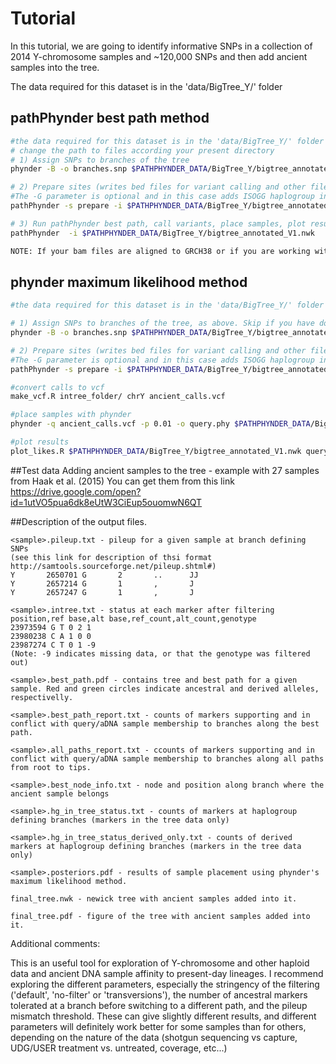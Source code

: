 # Tutorial

In this tutorial, we are going to identify informative SNPs in a collection of 2014 Y-chromosome samples and ~120,000 SNPs and then add ancient samples into the tree.

The data required for this dataset is in the 'data/BigTree_Y/' folder

## pathPhynder best path method

```bash
#the data required for this dataset is in the 'data/BigTree_Y/' folder
# change the path to files according your present directory
# 1) Assign SNPs to branches of the tree 
phynder -B -o branches.snp $PATHPHYNDER_DATA/BigTree_Y/bigtree_annotated_V1.nwk $PATHPHYNDER_DATA/BigTree_Y/BigTree.Y.201219.vcf.gz

# 2) Prepare sites (writes bed files for variant calling and other files for phylogenetic placement).
#The -G parameter is optional and in this case adds ISOGG haplogroup information to each variant.
pathPhynder -s prepare -i $PATHPHYNDER_DATA/BigTree_Y/bigtree_annotated_V1.nwk -p BigTree_Y_data -f branches.snp -G $PATHPHYNDER_DATA/210513.snps_isogg_curated.txt 

# 3) Run pathPhynder best path, call variants, place samples, plot results (the -G can be used to identify haplogroups and it is optional)
pathPhynder  -i $PATHPHYNDER_DATA/BigTree_Y/bigtree_annotated_V1.nwk   -p tree_data/BigTree_Y_data -l bam.list -s all -t 100 -G $PATHPHYNDER_DATA/210513.snps_isogg_curated.txt 

NOTE: If your bam files are aligned to GRCH38 or if you are working with non-human genomes, then you must pass the appropriate reference genome using the -r option.

```


## phynder maximum likelihood method

```bash
#the data required for this dataset is in the 'data/BigTree_Y/' folder

# 1) Assign SNPs to branches of the tree, as above. Skip if you have done this before.
phynder -B -o branches.snp $PATHPHYNDER_DATA/BigTree_Y/bigtree_annotated_V1.nwk $PATHPHYNDER_DATA/BigTree_Y/BigTree.Y.201219.vcf.gz

# 2) Prepare sites (writes bed files for variant calling and other files for phylogenetic placement). Skip if you have done this before.
#The -G parameter is optional and in this case adds ISOGG haplogroup information to each variant.
pathPhynder -s prepare -i $PATHPHYNDER_DATA/BigTree_Y/bigtree_annotated_V1.nwk -p BigTree_Y_data -f branches.snp -G $PATHPHYNDER_DATA/200803.snps_isogg.txt

#convert calls to vcf
make_vcf.R intree_folder/ chrY ancient_calls.vcf

#place samples with phynder
phynder -q ancient_calls.vcf -p 0.01 -o query.phy $PATHPHYNDER_DATA/BigTree_Y/bigtree_annotated_V1.nwk $PATHPHYNDER_DATA/BigTree_Y/BigTree.Y.201219.vcf.gz

#plot results
plot_likes.R $PATHPHYNDER_DATA/BigTree_Y/bigtree_annotated_V1.nwk query.phy results_folder

```


##Test data
Adding ancient samples to the tree - example with 27 samples from Haak et al. (2015) You can get them from this link https://drive.google.com/open?id=1utVO5pua6dk8eUtW3CiEup5ouomwN6QT


##Description of the output files.

```
<sample>.pileup.txt - pileup for a given sample at branch defining SNPs
(see this link for description of thsi format http://samtools.sourceforge.net/pileup.shtml#)
Y       2650701 G       2       ..      JJ
Y       2657214 G       1       ,       J
Y       2657247 G       1       ,       J

<sample>.intree.txt - status at each marker after filtering
position,ref base,alt base,ref_count,alt_count,genotype
23973594 G T 0 2 1
23980238 C A 1 0 0
23987274 C T 0 1 -9
(Note: -9 indicates missing data, or that the genotype was filtered out)

<sample>.best_path.pdf - contains tree and best path for a given sample. Red and green circles indicate ancestral and derived alleles, respectivelly.

<sample>.best_path_report.txt - counts of markers supporting and in conflict with query/aDNA sample membership to branches along the best path.

<sample>.all_paths_report.txt - ccounts of markers supporting and in conflict with query/aDNA sample membership to branches along all paths from root to tips.

<sample>.best_node_info.txt - node and position along branch where the ancient sample belongs

<sample>.hg_in_tree_status.txt - counts of markers at haplogroup defining branches (markers in the tree data only)

<sample>.hg_in_tree_status_derived_only.txt - counts of derived markers at haplogroup defining branches (markers in the tree data only)

<sample>.posteriors.pdf - results of sample placement using phynder's maximum likelihood method.

final_tree.nwk - newick tree with ancient samples added into it.

final_tree.pdf - figure of the tree with ancient samples added into it.

```


Additional comments:

This is an useful tool for exploration of Y-chromosome and other haploid data and ancient DNA sample affinity to present-day lineages.
I recommend exploring the different parameters, especially the stringency of the filtering ('default', 'no-filter' or  'transversions'),
the number of ancestral markers tolerated at a branch before switching to a different path, and the pileup mismatch threshold.
These can give slightly different results, and different parameters will definitely work better for some samples than for others,
depending on the nature of the data (shotgun sequencing vs capture, UDG/USER treatment vs. untreated, coverage, etc...) 

